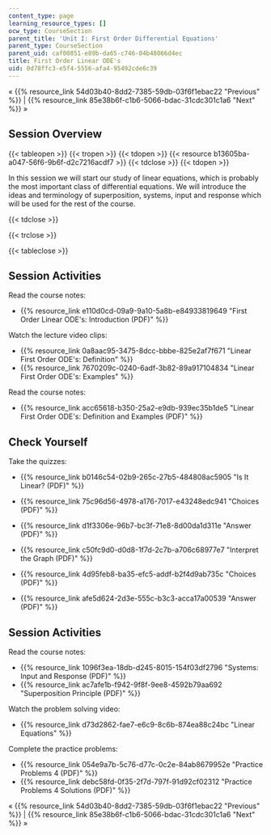 ```yaml
---
content_type: page
learning_resource_types: []
ocw_type: CourseSection
parent_title: 'Unit I: First Order Differential Equations'
parent_type: CourseSection
parent_uid: caf00851-e89b-da65-c746-04b48066d4ec
title: First Order Linear ODE's
uid: 0d78ffc3-e5f4-5556-afa4-95492cde6c39
---
```


« {{% resource_link 54d03b40-8dd2-7385-59db-03f6f1ebac22 "Previous" %}} | {{% resource_link 85e38b6f-c1b6-5066-bdac-31cdc301c1a6 "Next" %}} »

Session Overview
----------------

{{< tableopen >}}
{{< tropen >}}
{{< tdopen >}}
{{< resource b13605ba-a047-56f6-9b6f-d2c7216acdf7 >}}
{{< tdclose >}}
{{< tdopen >}}


In this session we will start our study of linear equations, which is probably the most important class of differential equations. We will introduce the ideas and terminology of superposition, systems, input and response which will be used for the rest of the course.


{{< tdclose >}}

{{< trclose >}}

{{< tableclose >}}

Session Activities
------------------

Read the course notes:

*   {{% resource_link e110d0cd-09a9-9a10-5a8b-e84933819649 "First Order Linear ODE's: Introduction (PDF)" %}}

Watch the lecture video clips:

*   {{% resource_link 0a8aac95-3475-8dcc-bbbe-825e2af7f671 "Linear First Order ODE's: Definition" %}}
*   {{% resource_link 7670209c-0240-6adf-3b82-89a917104834 "Linear First Order ODE's: Examples" %}}

Read the course notes:

*   {{% resource_link acc65618-b350-25a2-e9db-939ec35b1de5 "Linear First Order ODE's: Definition and Examples (PDF)" %}}

Check Yourself
--------------

Take the quizzes:

*   {{% resource_link b0146c54-02b9-265c-27b5-484808ac5905 "Is It Linear? (PDF)" %}}
*   {{% resource_link 75c96d56-4978-a176-7017-e43248edc941 "Choices (PDF)" %}}
*   {{% resource_link d1f3306e-96b7-bc3f-71e8-8d00da1d311e "Answer (PDF)" %}}
  
*   {{% resource_link c50fc9d0-d0d8-1f7d-2c7b-a706c68977e7 "Interpret the Graph (PDF)" %}}
*   {{% resource_link 4d95feb8-ba35-efc5-addf-b2f4d9ab735c "Choices (PDF)" %}}
*   {{% resource_link afe5d624-2d3e-555c-b3c3-acca17a00539 "Answer (PDF)" %}}

Session Activities
------------------

Read the course notes:

*   {{% resource_link 1096f3ea-18db-d245-8015-154f03df2796 "Systems: Input and Response (PDF)" %}}
*   {{% resource_link ac7afe1b-f942-9f8f-9ee8-4592b79aa692 "Superposition Principle (PDF)" %}}

Watch the problem solving video:

*   {{% resource_link d73d2862-fae7-e6c9-8c6b-874ea88c24bc "Linear Equations" %}}

Complete the practice problems:

*   {{% resource_link 054e9a7b-5c76-d77c-0c2e-84ab8679952e "Practice Problems 4 (PDF)" %}}
*   {{% resource_link debc58fd-0f35-2f7d-797f-91d92cf02312 "Practice Problems 4 Solutions (PDF)" %}}

« {{% resource_link 54d03b40-8dd2-7385-59db-03f6f1ebac22 "Previous" %}} | {{% resource_link 85e38b6f-c1b6-5066-bdac-31cdc301c1a6 "Next" %}} »